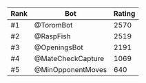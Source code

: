 Rank|Bot|Rating
---|---|---
#1|@ToromBot|2570
#2|@RaspFish|2519
#3|@OpeningsBot|2191
#4|@MateCheckCapture|1069
#5|@MinOpponentMoves|640

